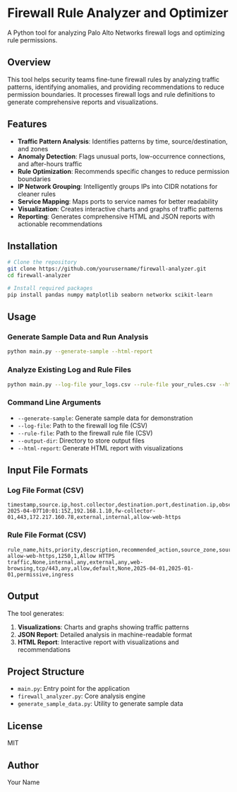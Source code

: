 # Firewall Rule Analyzer and Optimizer

A Python tool for analyzing Palo Alto Networks firewall logs and optimizing rule permissions.

## Overview

This tool helps security teams fine-tune firewall rules by analyzing traffic patterns, identifying anomalies, and providing recommendations to reduce permission boundaries. It processes firewall logs and rule definitions to generate comprehensive reports and visualizations.

## Features

- **Traffic Pattern Analysis**: Identifies patterns by time, source/destination, and zones
- **Anomaly Detection**: Flags unusual ports, low-occurrence connections, and after-hours traffic
- **Rule Optimization**: Recommends specific changes to reduce permission boundaries
- **IP Network Grouping**: Intelligently groups IPs into CIDR notations for cleaner rules
- **Service Mapping**: Maps ports to service names for better readability
- **Visualization**: Creates interactive charts and graphs of traffic patterns
- **Reporting**: Generates comprehensive HTML and JSON reports with actionable recommendations

## Installation

```bash
# Clone the repository
git clone https://github.com/yourusername/firewall-analyzer.git
cd firewall-analyzer

# Install required packages
pip install pandas numpy matplotlib seaborn networkx scikit-learn
```

## Usage

### Generate Sample Data and Run Analysis

```bash
python main.py --generate-sample --html-report
```

### Analyze Existing Log and Rule Files

```bash
python main.py --log-file your_logs.csv --rule-file your_rules.csv --html-report
```

### Command Line Arguments

- `--generate-sample`: Generate sample data for demonstration
- `--log-file`: Path to the firewall log file (CSV)
- `--rule-file`: Path to the firewall rule file (CSV)
- `--output-dir`: Directory to store output files
- `--html-report`: Generate HTML report with visualizations

## Input File Formats

### Log File Format (CSV)

```
timestamp,source.ip,host.collector,destination.port,destination.ip,observer.egress.zone,observer.ingress.zone,rule.name
2025-04-07T10:01:15Z,192.168.1.10,fw-collector-01,443,172.217.160.78,external,internal,allow-web-https
```

### Rule File Format (CSV)

```
rule_name,hits,priority,description,recommended_action,source_zone,source_address,destination_zone,destination_address,application,service,url_category,action,profile_group,options,modified_date,created_date,risky_permissive,ingress_egress
allow-web-https,1250,1,Allow HTTPS traffic,None,internal,any,external,any,web-browsing,tcp/443,any,allow,default,None,2025-04-01,2025-01-01,permissive,ingress
```

## Output

The tool generates:

1. **Visualizations**: Charts and graphs showing traffic patterns
2. **JSON Report**: Detailed analysis in machine-readable format
3. **HTML Report**: Interactive report with visualizations and recommendations

## Project Structure

- `main.py`: Entry point for the application
- `firewall_analyzer.py`: Core analysis engine
- `generate_sample_data.py`: Utility to generate sample data

## License

MIT

## Author

Your Name
